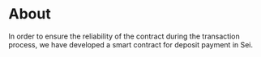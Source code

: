 # About
In order to ensure the reliability of the contract during the transaction process, we have developed a smart contract for deposit payment in Sei.
